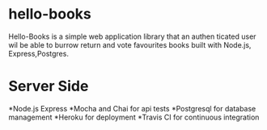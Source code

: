 # hello-books

Hello-Books is a simple web application library that an authen ticated user wil be able to burrow return and vote favourites books built with Node.js, Express,Postgres.

# Server Side

*Node.js Express
*Mocha and Chai for api tests
*Postgresql for database management 
*Heroku for deployment
*Travis CI for continuous integration

